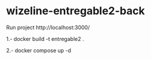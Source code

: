 # wizeline-entregable2-back


Run project http://localhost:3000/

1.- docker build -t entregable2 .      

2.- docker compose up -d